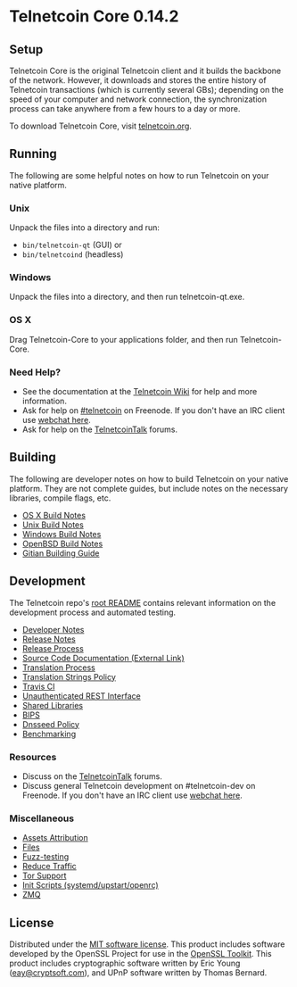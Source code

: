 Telnetcoin Core 0.14.2
=====================

Setup
---------------------
Telnetcoin Core is the original Telnetcoin client and it builds the backbone of the network. However, it downloads and stores the entire history of Telnetcoin transactions (which is currently several GBs); depending on the speed of your computer and network connection, the synchronization process can take anywhere from a few hours to a day or more.

To download Telnetcoin Core, visit [telnetcoin.org](https://telnetcoin.org).

Running
---------------------
The following are some helpful notes on how to run Telnetcoin on your native platform.

### Unix

Unpack the files into a directory and run:

- `bin/telnetcoin-qt` (GUI) or
- `bin/telnetcoind` (headless)

### Windows

Unpack the files into a directory, and then run telnetcoin-qt.exe.

### OS X

Drag Telnetcoin-Core to your applications folder, and then run Telnetcoin-Core.

### Need Help?

* See the documentation at the [Telnetcoin Wiki](https://telnetcoin.info/)
for help and more information.
* Ask for help on [#telnetcoin](http://webchat.freenode.net?channels=telnetcoin) on Freenode. If you don't have an IRC client use [webchat here](http://webchat.freenode.net?channels=telnetcoin).
* Ask for help on the [TelnetcoinTalk](https://telnetcointalk.io/) forums.

Building
---------------------
The following are developer notes on how to build Telnetcoin on your native platform. They are not complete guides, but include notes on the necessary libraries, compile flags, etc.

- [OS X Build Notes](build-osx.md)
- [Unix Build Notes](build-unix.md)
- [Windows Build Notes](build-windows.md)
- [OpenBSD Build Notes](build-openbsd.md)
- [Gitian Building Guide](gitian-building.md)

Development
---------------------
The Telnetcoin repo's [root README](/README.md) contains relevant information on the development process and automated testing.

- [Developer Notes](developer-notes.md)
- [Release Notes](release-notes.md)
- [Release Process](release-process.md)
- [Source Code Documentation (External Link)](https://dev.visucore.com/telnetcoin/doxygen/)
- [Translation Process](translation_process.md)
- [Translation Strings Policy](translation_strings_policy.md)
- [Travis CI](travis-ci.md)
- [Unauthenticated REST Interface](REST-interface.md)
- [Shared Libraries](shared-libraries.md)
- [BIPS](bips.md)
- [Dnsseed Policy](dnsseed-policy.md)
- [Benchmarking](benchmarking.md)

### Resources
* Discuss on the [TelnetcoinTalk](https://telnetcointalk.io/) forums.
* Discuss general Telnetcoin development on #telnetcoin-dev on Freenode. If you don't have an IRC client use [webchat here](http://webchat.freenode.net/?channels=telnetcoin-dev).

### Miscellaneous
- [Assets Attribution](assets-attribution.md)
- [Files](files.md)
- [Fuzz-testing](fuzzing.md)
- [Reduce Traffic](reduce-traffic.md)
- [Tor Support](tor.md)
- [Init Scripts (systemd/upstart/openrc)](init.md)
- [ZMQ](zmq.md)

License
---------------------
Distributed under the [MIT software license](/COPYING).
This product includes software developed by the OpenSSL Project for use in the [OpenSSL Toolkit](https://www.openssl.org/). This product includes
cryptographic software written by Eric Young ([eay@cryptsoft.com](mailto:eay@cryptsoft.com)), and UPnP software written by Thomas Bernard.
